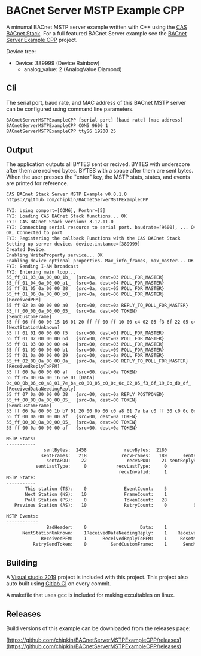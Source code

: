 # BACnet Server MSTP Example CPP

A minumal BACnet MSTP server example written with C++ using the [CAS BACnet Stack](https://www.bacnetstack.com/). For a full featured BACnet Server example see the [BACnet Server Example CPP](https://github.com/chipkin/BACnetServerExampleCPP) project.

Device tree:

- Device: 389999 (Device Rainbow)
  - analog_value: 2 (AnalogValue Diamond)

## Cli

The serial port, baud rate, and MAC address of this BACnet MSTP server can be configured using command line parameters.

```bash
BACnetServerMSTPExampleCPP [serial port] [baud rate] [mac address]
BACnetServerMSTPExampleCPP COM5 9600 1
BACnetServerMSTPExampleCPP ttyS6 19200 25
```

## Output

The application outputs all BYTES sent or recived. BYTES with underscore after them are recived bytes. BYTES with a space after them are sent bytes. When the user presses the "enter" key, the MSTP stats, states, and events are printed for reference.

```txt
CAS BACnet Stack Server MSTP Example v0.0.1.0
https://github.com/chipkin/BACnetServerMSTPExampleCPP

FYI: Using comport=[COM6], Portnr=[5]
FYI: Loading CAS BACnet Stack functions... OK
FYI: CAS BACnet Stack version: 3.12.11.0
FYI: Connecting serial resource to serial port. baudrate=[9600], ... OK
OK, Connected to port
FYI: Registering the callback Functions with the CAS BACnet Stack
Setting up server device. device.instance=[389999]
Created Device.
Enabling WriteProperty service... OK
Enabling device optional properties. Max_info_frames, max_master... OK
FYI: Sending I-AM broadcast
FYI: Entering main loop...
55_ff_01_03_0a_00_00_1b_  {src=0a, dest=03 POLL_FOR_MASTER}
55_ff_01_04_0a_00_00_a1_  {src=0a, dest=04 POLL_FOR_MASTER}
55_ff_01_05_0a_00_00_28_  {src=0a, dest=05 POLL_FOR_MASTER}
55_ff_01_06_0a_00_00_b0_  {src=0a, dest=06 POLL_FOR_MASTER}
[ReceivedPFM]
55 ff 02 0a 00 00 00 a0   {src=00, dest=0a REPLY_TO_POLL_FOR_MASTER}
55_ff_00_00_0a_00_00_05_  {src=0a, dest=00 TOKEN}
[SendCustomFrame]
55 ff 06 ff 00 00 15 16 01 20 ff ff 00 ff 10 00 c4 02 05 f3 6f 22 05 c4 91 03 22 01 85 ec 0c   {src=00, dest=ff DATA_NOT_EXPECTING_REPLY}
[NextStationUnknown]
55 ff 01 01 00 00 00 f5   {src=00, dest=01 POLL_FOR_MASTER}
55 ff 01 02 00 00 00 6d   {src=00, dest=02 POLL_FOR_MASTER}
55 ff 01 03 00 00 00 e4   {src=00, dest=03 POLL_FOR_MASTER}
55 ff 01 09 00 00 00 b1   {src=00, dest=09 POLL_FOR_MASTER}
55 ff 01 0a 00 00 00 29   {src=00, dest=0a POLL_FOR_MASTER}
55_ff_02_00_0a_00_00_0a_  {src=0a, dest=00 REPLY_TO_POLL_FOR_MASTER}
[ReceivedReplyToPFM]
55 ff 00 0a 00 00 00 af   {src=00, dest=0a TOKEN}
55_ff_05_00_0a_00_16_6e_01_[Data]
0c_00_0b_06_c0_a8_01_7e_ba_c0_00_05_c0_0c_0c_02_05_f3_6f_19_0b_d0_df_  {src=0a, dest=00 DATA_EXPECTING_REPLY}
[ReceivedDataNeedingReply]
55 ff 07 0a 00 00 00 38   {src=00, dest=0a REPLY_POSTPONED}
55_ff_00_00_0a_00_00_05_  {src=0a, dest=00 TOKEN}
[SendCustomFrame]
55 ff 06 0a 00 00 1b b7 01 20 00 0b 06 c0 a8 01 7e ba c0 ff 30 c0 0c 0c 02 05 f3 6f 19 0b 3e 22 0b b8 3f 5a 4c   {src=00, dest=0a DATA_NOT_EXPECTING_REPLY}
55 ff 00 0a 00 00 00 af   {src=00, dest=0a TOKEN}
55_ff_00_00_0a_00_00_05_  {src=0a, dest=00 TOKEN}
55 ff 00 0a 00 00 00 af   {src=00, dest=0a TOKEN}

MSTP Stats:
-----------
              sentBytes:  2458              recvBytes:  2180             eatAnOctet:    17
             sentFrames:   218             recvFrames:   189      sentPollForMaster:    28
               sentAPDU:    22               recvAPDU:    21 sentReplyPollForMaster:     1
           sentLastType:     0           recvLastType:     0              sentToken:   146
                                          recvInvalid:     1               hasToken:     0
MSTP State:
-----------
       This station (TS):    0              EventCount:    5            master_state:    0
       Next Station (NS):   10              FrameCount:    1              recv_state:    2
       Poll Station (PS):    0              TokenCount:   28              SoleMaster:    0
   Previous Station (AS):   10              RetryCount:    0          SilenceTimerMS: 7384

MSTP Events:
------------
               BadHeader:    0                    Data:    1              EatAnOctet:    0
      NextStationUnknown:    1ReceivedDataNeedingReply:    1    ReceivedInvalidFrame:    0
             ReceivedPFM:    1      ReceivedReplyToPFM:    1     ResetMaintenancePFM:    2
          RetrySendToken:    0         SendCustomFrame:    1      SendMaintenancePFM:    1
```

## Building

A [Visual studio 2019](https://visualstudio.microsoft.com/downloads/) project is included with this project. This project also auto built using [Gitlab CI](https://docs.gitlab.com/ee/ci/) on every commit.

A makefile that uses gcc is included for making excultables on linux.

## Releases

Build versions of this example can be downloaded from the releases page:

[https://github.com/chipkin/BACnetServerMSTPExampleCPP/releases](https://github.com/chipkin/BACnetServerMSTPExampleCPP/releases)
